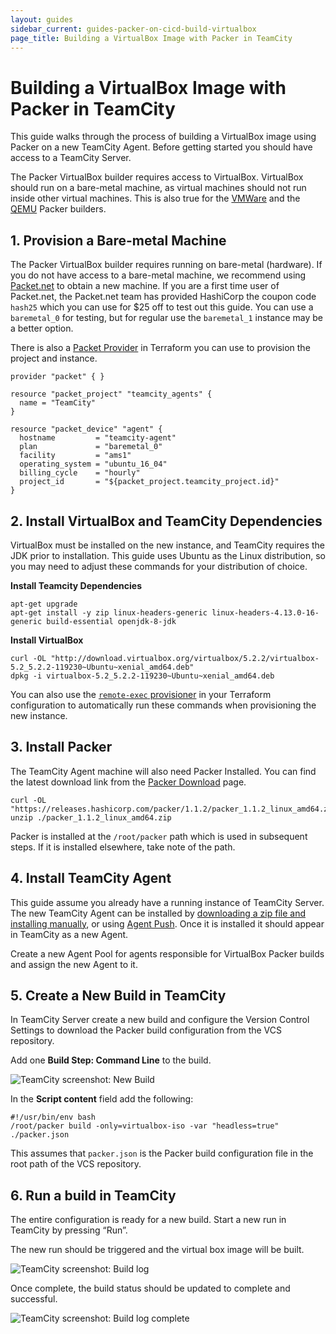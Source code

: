```yaml
---
layout: guides
sidebar_current: guides-packer-on-cicd-build-virtualbox
page_title: Building a VirtualBox Image with Packer in TeamCity
---
```


# Building a VirtualBox Image with Packer in TeamCity

This guide walks through the process of building a VirtualBox image using Packer on a new TeamCity Agent. Before getting started you should have access to a TeamCity Server.

The Packer VirtualBox builder requires access to VirtualBox. VirtualBox should run on a bare-metal machine, as virtual machines should not run inside other virtual machines. This is also true for the [VMWare](https://www.packer.io/docs/builders/vmware.html) and the [QEMU](https://www.packer.io/docs/builders/qemu.html) Packer builders.

## 1. Provision a Bare-metal Machine

The Packer VirtualBox builder requires running on bare-metal (hardware). If you do not have access to a bare-metal machine, we recommend using [Packet.net](https://www.packet.net/) to obtain a new machine. If you are a first time user of Packet.net, the Packet.net team has provided HashiCorp the coupon code `hash25` which you can use for $25 off to test out this guide. You can use a `baremetal_0` for testing, but for regular use the `baremetal_1` instance may be a better option.

There is also a [Packet Provider](https://www.terraform.io/docs/providers/packet/index.html) in Terraform you can use to provision the project and instance.

```hcl
provider "packet" { }

resource "packet_project" "teamcity_agents" {
  name = "TeamCity"
}

resource "packet_device" "agent" {
  hostname         = "teamcity-agent"
  plan             = "baremetal_0"
  facility         = "ams1"
  operating_system = "ubuntu_16_04"
  billing_cycle    = "hourly"
  project_id       = "${packet_project.teamcity_project.id}"
}
```

## 2. Install VirtualBox and TeamCity Dependencies

VirtualBox must be installed on the new instance, and TeamCity requires the JDK prior to installation. This guide uses Ubuntu as the Linux distribution, so you may need to adjust these commands for your distribution of choice.

**Install Teamcity Dependencies**

```shell
apt-get upgrade
apt-get install -y zip linux-headers-generic linux-headers-4.13.0-16-generic build-essential openjdk-8-jdk
```

**Install VirtualBox**

```
curl -OL "http://download.virtualbox.org/virtualbox/5.2.2/virtualbox-5.2_5.2.2-119230~Ubuntu~xenial_amd64.deb"
dpkg -i virtualbox-5.2_5.2.2-119230~Ubuntu~xenial_amd64.deb
```

You can also use the [`remote-exec` provisioner](https://www.terraform.io/docs/provisioners/remote-exec.html) in your Terraform configuration to automatically run these commands when provisioning the new instance.

## 3. Install Packer

The TeamCity Agent machine will also need Packer Installed. You can find the latest download link from the [Packer Download](https://www.packer.io/downloads.html) page.

```shell
curl -OL "https://releases.hashicorp.com/packer/1.1.2/packer_1.1.2_linux_amd64.zip"
unzip ./packer_1.1.2_linux_amd64.zip
```

Packer is installed at the `/root/packer` path which is used in subsequent steps. If it is installed elsewhere, take note of the path.

## 4. Install TeamCity Agent

This guide assume you already have a running instance of TeamCity Server. The new TeamCity Agent can be installed by [downloading a zip file and installing manually](https://confluence.jetbrains.com/display/TCD10//Setting+up+and+Running+Additional+Build+Agents#SettingupandRunningAdditionalBuildAgents-InstallingAdditionalBuildAgents), or using [Agent Push](https://confluence.jetbrains.com/display/TCD10//Setting+up+and+Running+Additional+Build+Agents#SettingupandRunningAdditionalBuildAgents-InstallingviaAgentPush). Once it is installed it should appear in TeamCity as a new Agent.

Create a new Agent Pool for agents responsible for VirtualBox Packer builds and assign the new Agent to it.

## 5. Create a New Build in TeamCity

In TeamCity Server create a new build and configure the Version Control Settings to download the Packer build configuration from the VCS repository.

Add one **Build Step: Command Line** to the build.

![TeamCity screenshot: New Build](/assets/images/guides/teamcity_new_build.png)

In the **Script content** field add the following:

```shell
#!/usr/bin/env bash
/root/packer build -only=virtualbox-iso -var "headless=true" ./packer.json
```

This assumes that `packer.json` is the Packer build configuration file in the root path of the VCS repository.

## 6. Run a build in TeamCity

The entire configuration is ready for a new build. Start a new run in TeamCity by pressing “Run”.

The new run should be triggered and the virtual box image will be built.

![TeamCity screenshot: Build log](/assets/images/guides/teamcity_build_log.png)

Once complete, the build status should be updated to complete and successful.

![TeamCity screenshot: Build log complete](/assets/images/guides/teamcity_build_log_complete.png)
